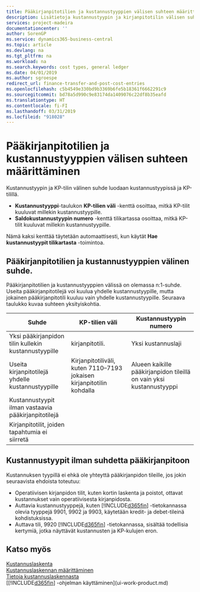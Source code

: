 ```yaml
---
title: Pääkirjanpitotilien ja kustannustyyppien välisen suhteen määrittäminen | Microsoft Docs
description: Lisätietoja kustannustyypin ja kirjanpitotilin välisen suhteen määrittämisestä.
services: project-madeira
documentationcenter: ''
author: SorenGP
ms.service: dynamics365-business-central
ms.topic: article
ms.devlang: na
ms.tgt_pltfrm: na
ms.workload: na
ms.search.keywords: cost types, general ledger
ms.date: 04/01/2019
ms.author: sgroespe
redirect_url: finance-transfer-and-post-cost-entries
ms.openlocfilehash: c5b4549e330bd9b3369b6fe5b18361f6662291c9
ms.sourcegitcommit: bd78a5d990c9e83174da1409076c22df8b35eafd
ms.translationtype: HT
ms.contentlocale: fi-FI
ms.lasthandoff: 03/31/2019
ms.locfileid: "918028"
---
```

# <a name="defining-the-relationship-between-cost-types-and-general-ledger-accounts"></a>Pääkirjanpitotilien ja kustannustyyppien välisen suhteen määrittäminen
Kustannustyypin ja KP-tilin välinen suhde luodaan kustannustyypissä ja KP-tilillä.  

* **Kustannustyyppi**-taulukon **KP-tilien väli** -kenttä osoittaa, mitkä KP-tilit kuuluvat millekin kustannustyypille.  
* **Saldokustannustyypin numero** -kenttä tilikartassa osoittaa, mitkä KP-tilit kuuluvat millekin kustannustyypille.  

Nämä kaksi kenttää täytetään automaattisesti, kun käytät **Hae kustannustyypit tilikartasta** -toimintoa.  

## <a name="relationship-between-general-ledger-accounts-and-cost-types"></a>Pääkirjanpitotilien ja kustannustyyppien välinen suhde.  
Pääkirjanpitotilien ja kustannustyyppien välissä on olemassa n:1-suhde. Useita pääkirjanpitotilejä voi kuulua yhdelle kustannustyypille, mutta jokainen pääkirjanpitotili kuuluu vain yhdelle kustannustyypille. Seuraava taulukko kuvaa suhteen yksityiskohtia.  

|Suhde|**KP-tilien väli**|**Kustannustyypin numero**|  
|------------------|------------------------------------------------|-------------------------------------------|  
|Yksi pääkirjanpidon tilin kullekin kustannustyypille|kirjanpitotili.|Yksi kustannuslaji|  
|Useita kirjanpitotilejä yhdelle kustannustyypille|Kirjanpitotiliväli, kuten 7110–7193 jokaisen kirjanpitotilin kohdalla|Alueen kaikille pääkirjanpidon tileillä on vain yksi kustannustyyppi|  
|Kustannustyypit ilman vastaavia pääkirjanpitotilejä|<Empty>||  
|Kirjanpitotilit, joiden tapahtumia ei siirretä||<Empty>|  

## <a name="cost-types-without-a-relationship-to-the-general-ledger"></a>Kustannustyypit ilman suhdetta pääkirjanpitoon  
Kustannuksen tyypillä ei ehkä ole yhteyttä pääkirjanpidon tileille, jos jokin seuraavista ehdoista toteutuu:  

* Operatiivisen kirjanpidon tilit, kuten kortin laskenta ja poistot, ottavat kustannukset vain operatiivisesta kirjanpidosta.  
* Auttavia kustannustyyppejä, kuten [!INCLUDE[d365fin](includes/d365fin_md.md)] -tietokannassa olevia tyyppejä 9901, 9902 ja 9903, käytetään kredit- ja debet-tileinä kohdistuksissa.  
* Auttava tili, 9920 [!INCLUDE[d365fin](includes/d365fin_md.md)] -tietokannassa, sisältää todellisia kertymiä, jotka näyttävät kustannusten ja KP-kulujen eron.  

## <a name="see-also"></a>Katso myös  
[Kustannuslaskenta](finance-manage-cost-accounting.md)  
[Kustannuslaskennan määrittäminen](finance-set-up-cost-accounting.md)   
[Tietoja kustannuslaskennasta](finance-about-cost-accounting.md)  
[[!INCLUDE[d365fin](includes/d365fin_md.md)] -ohjelman käyttäminen](ui-work-product.md)
